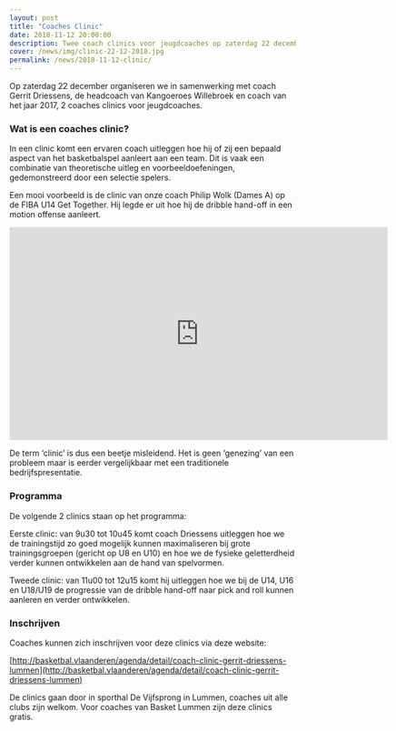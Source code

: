 ```yaml
---
layout: post
title: "Coaches Clinic"
date: 2018-11-12 20:00:00
description: Twee coach clinics voor jeugdcoaches op zaterdag 22 december. 
cover: /news/img/clinic-22-12-2018.jpg
permalink: /news/2018-11-12-clinic/
---
```


Op zaterdag 22 december organiseren we in samenwerking met coach Gerrit Driessens, de headcoach van Kangoeroes Willebroek en coach van het jaar 2017, 2 coaches clinics voor jeugdcoaches.

### Wat is een coaches clinic?

In een clinic komt een ervaren coach uitleggen hoe hij of zij een bepaald aspect van het basketbalspel aanleert aan een team. Dit is vaak een combinatie van theoretische uitleg en voorbeeldoefeningen, gedemonstreerd door een selectie spelers.

Een mooi voorbeeld is de clinic van onze coach Philip Wolk (Dames A) op de FIBA U14 Get Together. Hij legde er uit hoe hij de dribble hand-off in een motion offense aanleert.

<iframe width="666" height="375" src="https://www.youtube.com/embed/rwbNeHWRzrE" frameborder="0" allow="accelerometer; autoplay; encrypted-media; gyroscope; picture-in-picture" allowfullscreen></iframe>

De term ‘clinic’ is dus een beetje misleidend. Het is geen ‘genezing’ van een probleem maar is eerder vergelijkbaar met een traditionele bedrijfspresentatie.

### Programma

De volgende 2 clinics staan op het programma:

Eerste clinic: van 9u30 tot 10u45 komt coach Driessens uitleggen hoe we de trainingstijd zo goed mogelijk kunnen maximaliseren bij grote trainingsgroepen (gericht op U8 en U10) en hoe we de fysieke geletterdheid verder kunnen ontwikkelen aan de hand van spelvormen.

Tweede clinic: van 11u00 tot 12u15 komt hij uitleggen hoe we bij de U14, U16 en U18/U19 de progressie van de dribble hand-off naar pick and roll kunnen aanleren en verder ontwikkelen.

### Inschrijven

Coaches kunnen zich inschrijven voor deze clinics via deze website:

[http://basketbal.vlaanderen/agenda/detail/coach-clinic-gerrit-driessens-lummen](http://basketbal.vlaanderen/agenda/detail/coach-clinic-gerrit-driessens-lummen)

De clinics gaan door in sporthal De Vijfsprong in Lummen, coaches uit alle clubs zijn welkom. Voor coaches van Basket Lummen zijn deze clinics gratis.